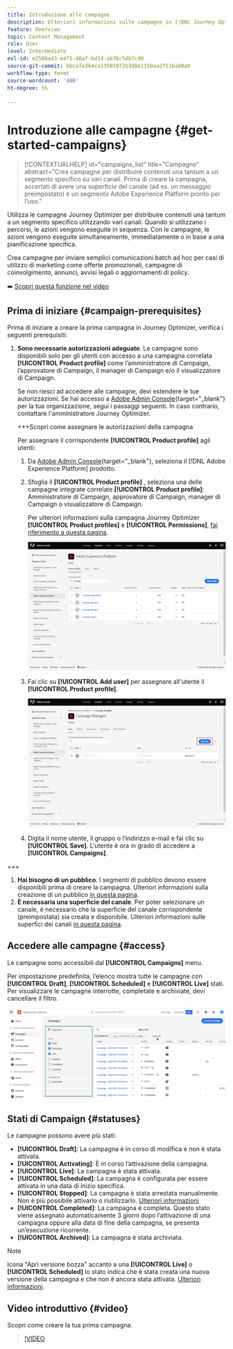 ```yaml
---
title: Introduzione alle campagne
description: Ulteriori informazioni sulle campagne in [!DNL Journey Optimizer]
feature: Overview
topic: Content Management
role: User
level: Intermediate
exl-id: e2506a43-e4f5-48af-bd14-ab76c54b7c90
source-git-commit: bbcafe364ca13501972b3d8e1150aa2f51ba88a0
workflow-type: tm+mt
source-wordcount: '486'
ht-degree: 5%

---
```


# Introduzione alle campagne {#get-started-campaigns}

>[!CONTEXTUALHELP]
>id="campaigns_list"
>title="Campagne"
>abstract="Crea campagne per distribuire contenuti una tantum a un segmento specifico su vari canali. Prima di creare la campagna, accertati di avere una superficie del canale (ad es. un messaggio preimpostato) e un segmento Adobe Experience Platform pronto per l’uso."

Utilizza le campagne Journey Optimizer per distribuire contenuti una tantum a un segmento specifico utilizzando vari canali. Quando si utilizzano i percorsi, le azioni vengono eseguite in sequenza. Con le campagne, le azioni vengono eseguite simultaneamente, immediatamente o in base a una pianificazione specifica.

Crea campagne per inviare semplici comunicazioni batch ad hoc per casi di utilizzo di marketing come offerte promozionali, campagne di coinvolgimento, annunci, avvisi legali o aggiornamenti di policy.

➡️ [Scopri questa funzione nel video](#video)

<!--You can create two types of campaigns:

* **Scheduled campaigns** allow for simple ad-hoc batch communications for marketing use cases like promotional offers, engagement campaigns, announcements, legal notices, or policy updates.
* **API Triggered Campaigns** allow for simple transactional/operational messages with REST APIs (password reset, card abandonment, etc.), where the need may involve personalization using profile attributes and contextual data from payload.-->

## Prima di iniziare {#campaign-prerequisites}

Prima di iniziare a creare la prima campagna in Journey Optimizer, verifica i seguenti prerequisiti:

1. **Sono necessarie autorizzazioni adeguate**. Le campagne sono disponibili solo per gli utenti con accesso a una campagna correlata **[!UICONTROL Product profile]** come l’amministratore di Campaign, l’approvatore di Campaign, il manager di Campaign e/o il visualizzatore di Campaign.

   Se non riesci ad accedere alle campagne, devi estendere le tue autorizzazioni. Se hai accesso a [Adobe Admin Console](https://adminconsole.adobe.com/){target=&quot;_blank&quot;} per la tua organizzazione, segui i passaggi seguenti. In caso contrario, contattare l&#39;amministratore Journey Optimizer.

   +++Scopri come assegnare le autorizzazioni della campagna

   Per assegnare il corrispondente **[!UICONTROL Product profile]** agli utenti:

   1. Da [Adobe Admin Console](https://adminconsole.adobe.com/){target=&quot;_blank&quot;}, seleziona il [!DNL Adobe Experience Platform] prodotto.

   1. Sfoglia il **[!UICONTROL Product profile]** , seleziona una delle campagne integrate correlate **[!UICONTROL Product profile]**: Amministratore di Campaign, approvatore di Campaign, manager di Campaign o visualizzatore di Campaign.

      Per ulteriori informazioni sulla campagna Journey Optimizer **[!UICONTROL Product profiles]** e **[!UICONTROL Permissions]**, [fai riferimento a questa pagina](../administration/ootb-product-profiles.md).

      ![](assets/do-not-localize/admin_1.png)

   1. Fai clic su **[!UICONTROL Add user]** per assegnare all&#39;utente il **[!UICONTROL Product profile]**.

      ![](assets/do-not-localize/admin_2.png)

   1. Digita il nome utente, il gruppo o l’indirizzo e-mail e fai clic su **[!UICONTROL Save]**.
   L&#39;utente è ora in grado di accedere a **[!UICONTROL Campaigns]**.

+++

1. **Hai bisogno di un pubblico**. I segmenti di pubblico devono essere disponibili prima di creare la campagna. Ulteriori informazioni sulla creazione di un pubblico [in questa pagina](../segment/about-segments.md).
1. **È necessaria una superficie del canale**. Per poter selezionare un canale, è necessario che la superficie del canale corrispondente (preimpostata) sia creata e disponibile. Ulteriori informazioni sulle superfici dei canali [in questa pagina](../configuration/channel-surfaces.md).

## Accedere alle campagne {#access}

Le campagne sono accessibili dal **[!UICONTROL Campaigns]** menu.

Per impostazione predefinita, l’elenco mostra tutte le campagne con **[!UICONTROL Draft]**, **[!UICONTROL Scheduled]** e **[!UICONTROL Live]** stati. Per visualizzare le campagne interrotte, completate e archiviate, devi cancellare il filtro.

![](assets/create-campaign-list.png)

## Stati di Campaign {#statuses}

Le campagne possono avere più stati:

* **[!UICONTROL Draft]**: La campagna è in corso di modifica e non è stata attivata.
* **[!UICONTROL Activating]**: È in corso l’attivazione della campagna.
* **[!UICONTROL Live]**: La campagna è stata attivata.
* **[!UICONTROL Scheduled]**: La campagna è configurata per essere attivata in una data di inizio specifica.
* **[!UICONTROL Stopped]**: La campagna è stata arrestata manualmente. Non è più possibile attivarlo o riutilizzarlo. [Ulteriori informazioni](modify-stop-campaign.md#stop)
* **[!UICONTROL Completed]**: La campagna è completa. Questo stato viene assegnato automaticamente 3 giorni dopo l’attivazione di una campagna oppure alla data di fine della campagna, se presenta un’esecuzione ricorrente.
* **[!UICONTROL Archived]**: La campagna è stata archiviata.

>[!NOTE]
>
>Icona &quot;Apri versione bozza&quot; accanto a una **[!UICONTROL Live]** o **[!UICONTROL Scheduled]** lo stato indica che è stata creata una nuova versione della campagna e che non è ancora stata attivata. [Ulteriori informazioni](modify-stop-campaign.md#modify).

## Video introduttivo {#video}

Scopri come creare la tua prima campagna.

>[!VIDEO](https://video.tv.adobe.com/v/346680?quality=12)
